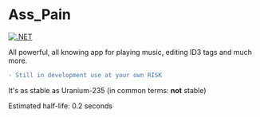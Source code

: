 # Ass_Pain
[![.NET](https://github.com/peto59/Ass_Pain/actions/workflows/dotnet.yml/badge.svg?branch=master)](https://github.com/peto59/Ass_Pain/actions/workflows/dotnet.yml)

All powerful, all knowing app for playing music, editing ID3 tags and much more.
 ```diff
- Still in development use at your own RISK
```
It's as stable as Uranium-235 (in common terms: **not** stable)

Estimated half-life: 0.2 seconds
